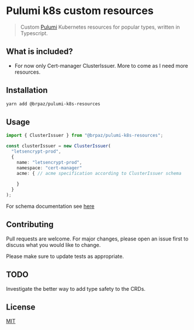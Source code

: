 # Pulumi k8s custom resources

> Custom [Pulumi](https://www.pulumi.com/) Kubernetes resources for popular types, written in Typescript.

## What is included?

* For now only Cert-manager ClusterIssuer. More to come as I need more resources.

## Installation

```bash
yarn add @brpaz/pulumi-k8s-resources
```

## Usage

```ts
import { ClusterIssuer } from "@brpaz/pulumi-k8s-resources";

const clusterIssuer = new ClusterIssuer(
  "letsencrypt-prod",
  {
    name: "letsencrypt-prod",
    namespace: "cert-manager"
    acme: { // acme specification according to ClusterIssuer schema
        
    }
  }
);

```

For schema documentation see [here](https://github.com/jetstack/cert-manager/blob/master/deploy/charts/cert-manager/crds/clusterissuers.yaml)

## Contributing

Pull requests are welcome. For major changes, please open an issue first to discuss what you would like to change.

Please make sure to update tests as appropriate.

## TODO

Investigate the better way to add type safety to the CRDs.

## License

[MIT](https://choosealicense.com/licenses/mit/)

